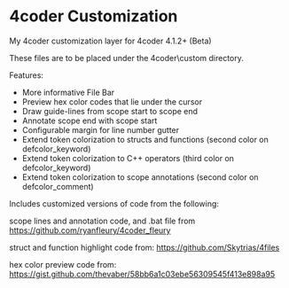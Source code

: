 # 4coder Customization
My 4coder customization layer for 4coder 4.1.2+ (Beta)

These files are to be placed under the 4coder\custom directory.

Features:
* More informative File Bar
* Preview hex color codes that lie under the cursor
* Draw guide-lines from scope start to scope end
* Annotate scope end with scope start
* Configurable margin for line number gutter
* Extend token colorization to structs and functions (second color on defcolor_keyword)
* Extend token colorization to C++ operators (third color on defcolor_keyword)
* Extend token colorization to scope annotations (second color on defcolor_comment)

Includes customized versions of code from the following:

scope lines and annotation code, and .bat file from https://github.com/ryanfleury/4coder_fleury

struct and function highlight code from: https://github.com/Skytrias/4files

hex color preview code from: https://gist.github.com/thevaber/58bb6a1c03ebe56309545f413e898a95
